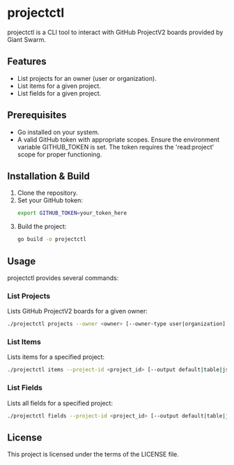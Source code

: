 # projectctl

projectctl is a CLI tool to interact with GitHub ProjectV2 boards provided by Giant Swarm.

## Features

- List projects for an owner (user or organization).
- List items for a given project.
- List fields for a given project.

## Prerequisites

- Go installed on your system.
- A valid GitHub token with appropriate scopes. Ensure the environment variable GITHUB_TOKEN is set. The token requires the 'read:project' scope for proper functioning.

## Installation & Build

1. Clone the repository.
2. Set your GitHub token:
   ```bash
   export GITHUB_TOKEN=your_token_here
   ```
3. Build the project:
   ```bash
   go build -o projectctl
   ```

## Usage

projectctl provides several commands:

### List Projects

Lists GitHub ProjectV2 boards for a given owner:

```bash
./projectctl projects --owner <owner> [--owner-type user|organization] [--output default|table|json|yaml]
```

### List Items

Lists items for a specified project:

```bash
./projectctl items --project-id <project_id> [--output default|table|json|yaml]
```

### List Fields

Lists all fields for a specified project:

```bash
./projectctl fields --project-id <project_id> [--output default|table|json|yaml]
```

## License

This project is licensed under the terms of the LICENSE file.
